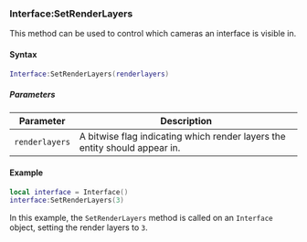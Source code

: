 ### Interface:SetRenderLayers

This method can be used to control which cameras an interface is visible in.

#### Syntax

```lua
Interface:SetRenderLayers(renderlayers)
```

##### Parameters

| Parameter | Description |
|---|---|
| `renderlayers` | A bitwise flag indicating which render layers the entity should appear in. |

#### Example

```lua
local interface = Interface()
interface:SetRenderLayers(3)
```

In this example, the `SetRenderLayers` method is called on an `Interface` object, setting the render layers to `3`.